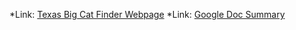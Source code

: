 *Link: [Texas Big Cat Finder Webpage](http://htmlpreview.github.io/?https://github.com/robertrcandler/BootCampProject1/blob/master/Website/main.html)
*Link: [Google Doc Summary](https://docs.google.com/document/d/1AQtA9X0Fu38RcQiWbkfTTsinRAcEEh-6-roSw_i1LFI/edit)